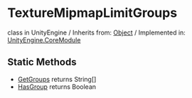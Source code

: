 # TextureMipmapLimitGroups
class in UnityEngine
 / Inherits from: <a href="https://docs.unity3d.com/6000.0/Documentation/ScriptReference/Object.html" target="_blank">Object</a> / Implemented in: <a href="https://docs.unity3d.com/6000.0/Documentation/ScriptReference/UnityEngine.CoreModule.html" target="_blank">UnityEngine.CoreModule</a>
## Static Methods
- <a href="https://docs.unity3d.com/6000.0/Documentation/ScriptReference/TextureMipmapLimitGroups.GetGroups.html" target="_blank">GetGroups</a> returns String[]
- <a href="https://docs.unity3d.com/6000.0/Documentation/ScriptReference/TextureMipmapLimitGroups.HasGroup.html" target="_blank">HasGroup</a> returns Boolean
